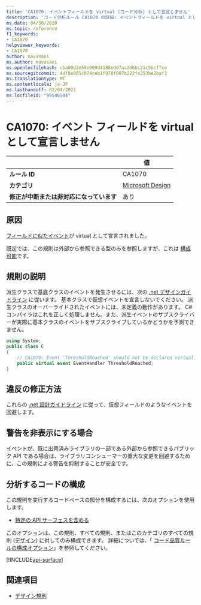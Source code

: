 ```yaml
---
title: 'CA1070: イベントフィールドを virtual (コード分析) として宣言しません'
description: 'コード分析ルール CA1070 の詳細: イベントフィールドを virtual として宣言しない'
ms.date: 04/30/2020
ms.topic: reference
f1_keywords:
- CA1070
helpviewer_keywords:
- CA1070
author: mavasani
ms.author: mavasani
ms.openlocfilehash: cba00d2e59e909d4188edd7aa2d6bc21c5bcffce
ms.sourcegitcommit: 4df8e005c074ceb1f978f007b222fe253be2baf3
ms.translationtype: MT
ms.contentlocale: ja-JP
ms.lasthandoff: 02/04/2021
ms.locfileid: "99546544"
---
```

# <a name="ca1070-do-not-declare-event-fields-as-virtual"></a>CA1070: イベント フィールドを virtual として宣言しません

| | 値 |
|-|-|
| **ルール ID** |CA1070|
| **カテゴリ** |[Microsoft Design](design-warnings.md)|
| **修正が中断または非対応になっています** |あり|

## <a name="cause"></a>原因

[フィールドに似たイベント](../../../csharp/event-pattern.md#defining-and-raising-field-like-events)が virtual として宣言されました。

既定では、この規則は外部から参照できる型のみを参照しますが、これは [構成可能](#configure-code-to-analyze)です。

## <a name="rule-description"></a>規則の説明

派生クラスで基底クラスのイベントを発生させるには、次の [.net デザインガイドライン](../../../csharp/programming-guide/events/how-to-raise-base-class-events-in-derived-classes.md) に従います。 基本クラスで仮想イベントを宣言しないでください。 派生クラスのオーバーライドされたイベントには、未定義の動作があります。 C# コンパイラはこれを正しく処理しません。また、派生イベントのサブスクライバーが実際に基本クラスのイベントをサブスクライブしているかどうかを予測できません。

```csharp
using System;
public class C
{
    // CA1070: Event 'ThresholdReached' should not be declared virtual.
    public virtual event EventHandler ThresholdReached;
}
```

## <a name="how-to-fix-violations"></a>違反の修正方法

これらの [.net 設計ガイドライン](../../../csharp/programming-guide/events/how-to-raise-base-class-events-in-derived-classes.md) に従って、仮想フィールドのようなイベントを回避します。

## <a name="when-to-suppress-warnings"></a>警告を非表示にする場合

イベントが、既に出荷済みライブラリの一部である外部から参照できるパブリック API である場合は、ライブラリコンシューマーの重大な変更を回避するために、この規則による警告を抑制することが安全です。

## <a name="configure-code-to-analyze"></a>分析するコードの構成

この規則を実行するコードベースの部分を構成するには、次のオプションを使用します。

- [特定の API サーフェスを含める](#include-specific-api-surfaces)

このオプションは、この規則、すべての規則、またはこのカテゴリのすべての規則 ([デザイン](design-warnings.md)) に対してのみ構成できます。 詳細については、「 [コード品質ルールの構成オプション](../code-quality-rule-options.md)」を参照してください。

[!INCLUDE[api-surface](~/includes/code-analysis/api-surface.md)]

## <a name="see-also"></a>関連項目

- [デザイン規則](design-warnings.md)
